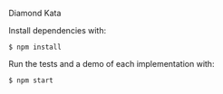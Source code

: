 Diamond Kata

Install dependencies with:
   
    $ npm install

Run the tests and a demo of each implementation with:

    $ npm start


